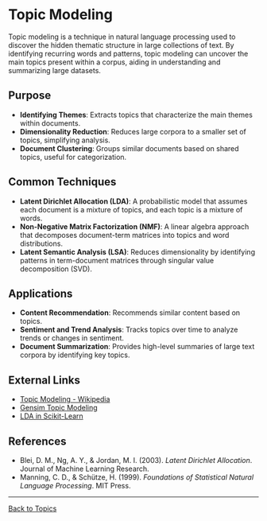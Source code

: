 # Topic Modeling

Topic modeling is a technique in natural language processing used to discover the hidden thematic structure in large collections of text. By identifying recurring words and patterns, topic modeling can uncover the main topics present within a corpus, aiding in understanding and summarizing large datasets.

## Purpose

- **Identifying Themes**: Extracts topics that characterize the main themes within documents.
- **Dimensionality Reduction**: Reduces large corpora to a smaller set of topics, simplifying analysis.
- **Document Clustering**: Groups similar documents based on shared topics, useful for categorization.

## Common Techniques

- **Latent Dirichlet Allocation (LDA)**: A probabilistic model that assumes each document is a mixture of topics, and each topic is a mixture of words.
- **Non-Negative Matrix Factorization (NMF)**: A linear algebra approach that decomposes document-term matrices into topics and word distributions.
- **Latent Semantic Analysis (LSA)**: Reduces dimensionality by identifying patterns in term-document matrices through singular value decomposition (SVD).

## Applications

- **Content Recommendation**: Recommends similar content based on topics.
- **Sentiment and Trend Analysis**: Tracks topics over time to analyze trends or changes in sentiment.
- **Document Summarization**: Provides high-level summaries of large text corpora by identifying key topics.


## External Links

- [Topic Modeling - Wikipedia](https://en.wikipedia.org/wiki/Topic_model)
- [Gensim Topic Modeling](https://radimrehurek.com/gensim/)
- [LDA in Scikit-Learn](https://scikit-learn.org/stable/modules/generated/sklearn.decomposition.LatentDirichletAllocation.html)

## References

- Blei, D. M., Ng, A. Y., & Jordan, M. I. (2003). *Latent Dirichlet Allocation*. Journal of Machine Learning Research.
- Manning, C. D., & Schütze, H. (1999). *Foundations of Statistical Natural Language Processing*. MIT Press.

---

[Back to Topics](README.md)
